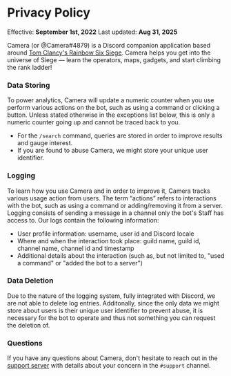 # Privacy Policy

<div class="policy-dates">
  <span class="date-pill effective"><i class="fas fa-calendar-alt"></i> Effective: <strong>September 1st, 2022</strong></span>
  <span class="date-pill updated"><i class="fas fa-sync-alt"></i> Last updated: <strong>Aug 31, 2025</strong></span>
</div>

Camera (or @Camera#4879) is a Discord companion application based around [Tom Clancy's Rainbow Six Siege](https://ubisoft.com/en-us/game/rainbow-six/siege). Camera helps you get into the universe of Siege — learn the operators, maps, gadgets, and start climbing the rank ladder!

### Data Storing
To power analytics, Camera will update a numeric counter when you use perform various actions on the bot, such as using a command or clicking a button. Unless stated otherwise in the exceptions list below, this is only a numeric counter going up and cannot be traced back to you.

- For the `/search` command, queries are stored in order to improve results and gauge interest.
- If you are found to abuse Camera, we might store your unique user identifier.

### Logging
To learn how you use Camera and in order to improve it, Camera tracks various usage action from users. The term “actions” refers to interactions with the bot, such as using a command or adding/removing it from a server. Logging consists of sending a message in a channel only the bot's Staff has access to. Our logs contain the following information:

- User profile information: username, user id and Discord locale
- Where and when the interaction took place: guild name, guild id, channel name, channel id and timestamp
- Additional details about the interaction (such as, but not limited to, "used a command" or "added the bot to a server")

### Data Deletion
Due to the nature of the logging system, fully integrated with Discord, we are not able to delete log entries. Additonally, since the only data we might store about users is their unique user identifier to prevent abuse, it is necessary for the bot to operate and thus not something you can request the deletion of.

### Questions
If you have any questions about Camera, don't hesitate to reach out in the [support server](https://suspense.is-a.dev/support) with details about your concern in the `#support` channel.